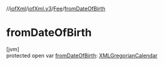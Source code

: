 //[iofXml](../../../index.md)/[iofXml.v3](../index.md)/[Fee](index.md)/[fromDateOfBirth](from-date-of-birth.md)

# fromDateOfBirth

[jvm]\
protected open var [fromDateOfBirth](from-date-of-birth.md): [XMLGregorianCalendar](https://docs.oracle.com/javase/8/docs/api/javax/xml/datatype/XMLGregorianCalendar.html)

